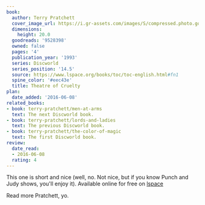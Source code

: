 ```yaml
---
book:
  author: Terry Pratchett
  cover_image_url: https://i.gr-assets.com/images/S/compressed.photo.goodreads.com/books/1415598042l/9528398.jpg
  dimensions:
    height: 20.0
  goodreads: '9528398'
  owned: false
  pages: '4'
  publication_year: '1993'
  series: Discworld
  series_position: '14.5'
  source: https://www.lspace.org/books/toc/toc-english.html#fn1
  spine_color: '#eec43e'
  title: Theatre of Cruelty
plan:
  date_added: '2016-06-08'
related_books:
- book: terry-pratchett/men-at-arms
  text: The next Discworld book.
- book: terry-pratchett/lords-and-ladies
  text: The previous Discworld book.
- book: terry-pratchett/the-color-of-magic
  text: The first Discworld book.
review:
  date_read:
  - 2016-06-08
  rating: 4
---
```


This one is short and nice (well, no. Not nice, but if you know Punch and Judy shows, you'll enjoy it). Available online for free on [lspace](http://www.lspace.org/books/toc/toc-english.html#fn1)

Read more Pratchett, yo.
